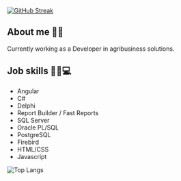 [![GitHub Streak](https://streak-stats.demolab.com?user=brunodalcin&theme=github-dark)](https://git.io/streak-stats)<br>
### <h2>About me 👨‍🦰</h2>
Currently working as a Developer in agribusiness solutions.
### <h2>Job skills 👨‍💻💻</h2> 
- Angular
- C#
- Delphi
- Report Builder / Fast Reports
- SQL Server
- Oracle PL/SQL
- PostgreSQL
- Firebird
- HTML/CSS
- Javascript
  
![Top Langs](https://github-readme-stats.vercel.app/api/top-langs/?username=brunodalcin&layout=compact&theme=dark) 
  




  

